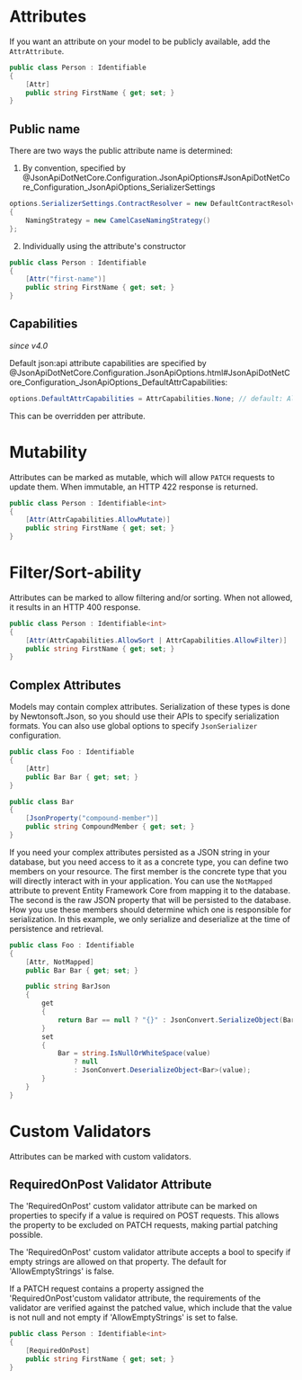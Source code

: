 # Attributes

If you want an attribute on your model to be publicly available, add the `AttrAttribute`.

```c#
public class Person : Identifiable
{
    [Attr]
    public string FirstName { get; set; }
}
```

## Public name

There are two ways the public attribute name is determined:
1. By convention, specified by @JsonApiDotNetCore.Configuration.JsonApiOptions#JsonApiDotNetCore_Configuration_JsonApiOptions_SerializerSettings
```c#
options.SerializerSettings.ContractResolver = new DefaultContractResolver
{
    NamingStrategy = new CamelCaseNamingStrategy()
};
```
2. Individually using the attribute's constructor
```c#
public class Person : Identifiable
{
    [Attr("first-name")]
    public string FirstName { get; set; }
}
```

## Capabilities

_since v4.0_

Default json:api attribute capabilities are specified by @JsonApiDotNetCore.Configuration.JsonApiOptions.html#JsonApiDotNetCore_Configuration_JsonApiOptions_DefaultAttrCapabilities:

```c#
options.DefaultAttrCapabilities = AttrCapabilities.None; // default: All
```

This can be overridden per attribute.

# Mutability

Attributes can be marked as mutable, which will allow `PATCH` requests to update them. When immutable, an HTTP 422 response is returned.

```c#
public class Person : Identifiable<int>
{
    [Attr(AttrCapabilities.AllowMutate)]
    public string FirstName { get; set; }
}
```

# Filter/Sort-ability

Attributes can be marked to allow filtering and/or sorting. When not allowed, it results in an HTTP 400 response.

```c#
public class Person : Identifiable<int>
{
    [Attr(AttrCapabilities.AllowSort | AttrCapabilities.AllowFilter)]
    public string FirstName { get; set; }
}
```

## Complex Attributes

Models may contain complex attributes.
Serialization of these types is done by Newtonsoft.Json,
so you should use their APIs to specify serialization formats.
You can also use global options to specify `JsonSerializer` configuration.

```c#
public class Foo : Identifiable
{
    [Attr]
    public Bar Bar { get; set; }
}

public class Bar
{
    [JsonProperty("compound-member")]
    public string CompoundMember { get; set; }
}
```

If you need your complex attributes persisted as a
JSON string in your database, but you need access to it as a concrete type, you can define two members on your resource.
The first member is the concrete type that you will directly interact with in your application. You can use the `NotMapped` attribute to prevent Entity Framework Core from mapping it to the database. The second is the raw JSON property that will be persisted to the database. How you use these members should determine which one is responsible for serialization. In this example, we only serialize and deserialize at the time of persistence
and retrieval.

```c#
public class Foo : Identifiable
{
    [Attr, NotMapped]
    public Bar Bar { get; set; }

    public string BarJson
    {
        get
        {
            return Bar == null ? "{}" : JsonConvert.SerializeObject(Bar);
        }
        set
        {
            Bar = string.IsNullOrWhiteSpace(value)
                ? null
                : JsonConvert.DeserializeObject<Bar>(value);
        }
    }
}
```

# Custom Validators

Attributes can be marked with custom validators.

## RequiredOnPost Validator Attribute

The 'RequiredOnPost' custom validator attribute can be marked on properties to specify if a value is required on POST requests. This allows the property to be excluded on PATCH requests, making partial patching possible. 

The 'RequiredOnPost' custom validator attribute accepts a bool to specify if empty strings are allowed on that property. The default for 'AllowEmptyStrings' is false.

If a PATCH request contains a property assigned the 'RequiredOnPost'custom validator attribute, the requirements of the validator are verified against the patched value, which include that the value is not null and not empty if 'AllowEmptyStrings' is set to false. 

```c#
public class Person : Identifiable<int>
{
    [RequiredOnPost]
    public string FirstName { get; set; }
}
```

